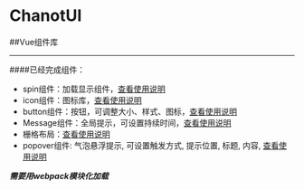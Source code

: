 # ChanotUI

##Vue组件库

----------

####已经完成组件：

 - spin组件：加载显示组件，[查看使用说明](https://github.com/5606595/ChanotUI/tree/master/components/spin)
 - icon组件：图标库，[查看使用说明](https://github.com/5606595/ChanotUI/tree/master/components/icon)
 - button组件：按钮，可调整大小、样式、图标，[查看使用说明](https://github.com/5606595/ChanotUI/tree/master/components/button)
 - Message组件：全局提示，可设置持续时间，[查看使用说明](https://github.com/5606595/ChanotUI/tree/master/components/message)
 - 栅格布局：[查看使用说明](https://github.com/5606595/ChanotUI/tree/master/components/grid)
 - popover组件: 气泡悬浮提示, 可设置触发方式, 提示位置, 标题, 内容, [查看使用说明](https://github.com/5606595/ChanotUI/tree/master/components/popover)

***需要用webpack模块化加载***